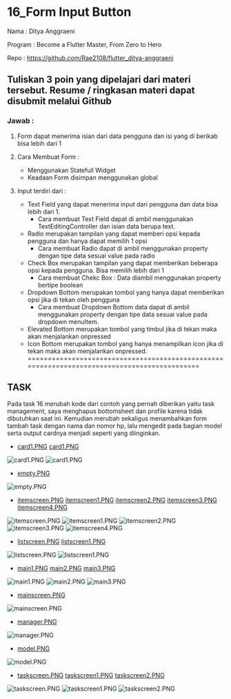 # 16_Form Input Button

Nama : Ditya Anggraeni

Program : Become a Flutter Master, From Zero to Hero

Repo : https://github.com/Rae2108/flutter_ditya-anggraeni

## Tuliskan 3 poin yang dipelajari dari materi tersebut. Resume / ringkasan materi dapat disubmit melalui Github

### Jawab : 

1. Form dapat menerima isian dari data pengguna dan isi yang di berikab bisa lebih dari 1 

2. Cara Membuat Form :
    - Menggunakan Statefull Widget
    - Keadaan Form disimpan menggunakan global <formstate> 

3. Input terdiri dari :
    - Text Field yang dapat menerima input dari pengguna dan data bisa lebih dari 1.
        - Cara membuat Text Field dapat di ambil menggunakan TextEditingController dan isian data berupa text.
    - Radio merupakan tampilan yang dapat memberi opsi kepada pengguna dan hanya dapat memilih 1 opsi
        - Cara membuat Radio dapat di ambil menggunakan property dengan tipe data sesuai value pada radio
    - Check Box merupakan tampilan yang dapat memberikan beberapa opsi kepada pengguna. Bisa memilih lebih dari 1
        - Cara membuat Chekc Box : Data diambil menggunakan property bertipe boolean
    - Dropdown Bottom merupakan tombol yang hanya dapat memberikan opsi jika di tekan oleh pengguna
        - Cara membuat Dropdown Bottom data dapat di ambil menggunakan property dengan tipe data sesuai value pada dropdown menuItem.
    - Elevated Bottom merupakan tombol yang timbul jika di tekan maka akan menjalankan onpressed
    - Icon Bottom merupakan tombol yang hanya menampilkan icon jika di tekan maka akan menjalankan onpressed.
============================================================================================

## TASK

Pada task 16 merubah kode dari contoh yang pernah diberikan yaitu task management, saya menghapus bottomsheet dan profile karena tidak dibutuhkan saat ini. Kemudian merubah sekaligus menambahkan form tambah task dengan nama dan nomor hp, lalu mengedit pada bagian model serta output cardnya menjadi seperti yang diinginkan. 

- [card1.PNG](./Screenshot/card1.PNG) [card1.PNG](./Screenshot/card1.PNG)

![card1.PNG](./Screenshot/card1.PNG) ![card1.PNG](./Screenshot/card1.PNG)

- [empty.PNG](./Screenshot/empty.PNG)

![empty.PNG](./Screenshot/empty.PNG)

- [itemscreen.PNG](./Screenshot/itemscreen.PNG) [itemscreen1.PNG](./Screenshot/itemscreen1.PNG) [itemscreen2.PNG](./Screenshot/itemscreen2.PNG) [itemscreen3.PNG](./Screenshot/itemscreen3.PNG) [itemscreen4.PNG](./Screenshot/itemscreen4.PNG) 

![itemscreen.PNG](./Screenshot/itemscreen.PNG) ![itemscreen1.PNG](./Screenshot/itemscreen1.PNG) ![itemscreen2.PNG](./Screenshot/itemscreen2.PNG) ![itemscreen3.PNG](./Screenshot/itemscreen3.PNG) ![itemscreen4.PNG](./Screenshot/itemscreen4.PNG) 

- [listscreen.PNG](./Screenshot/listscreen.PNG) [listscreen1.PNG](./Screenshot/listscreen1.PNG)

![listscreen.PNG](./Screenshot/listscreen.PNG) ![listscreen1.PNG](./Screenshot/listscreen1.PNG)

- [main1.PNG](./Screenshot/main1.PNG) [main2.PNG](./Screenshot/main2.PNG) [main3.PNG](./Screenshot/main3.PNG)

![main1.PNG](./Screenshot/main1.PNG) ![main2.PNG](./Screenshot/main2.PNG) ![main3.PNG](./Screenshot/main3.PNG)

- [mainscreen.PNG](./Screenshot/mainscreen.PNG)

![mainscreen.PNG](./Screenshot/mainscreen.PNG)

- [manager.PNG](./Screenshot/manager.PNG)

![manager.PNG](./Screenshot/manager.PNG)

- [model.PNG](./Screenshot/model.PNG)

![model.PNG](./Screenshot/model.PNG)

- [taskscreen.PNG](./Screenshot/taskscreen.PNG) [taskscreen1.PNG](./Screenshot/taskscreen1.PNG) [taskscreen2.PNG](./Screenshot/taskscreen2.PNG)

![taskscreen.PNG](./Screenshot/taskscreen.PNG) ![taskscreen1.PNG](./Screenshot/taskscreen1.PNG) ![taskscreen2.PNG](./Screenshot/taskscreen2.PNG)

